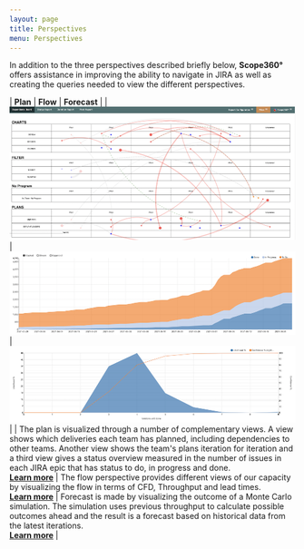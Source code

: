 ```yaml
---
layout: page
title: Perspectives
menu: Perspectives
---
```

In addition to the three perspectives described briefly below, **Scope360°** offers assistance in improving the ability to navigate in JIRA as well as creating the queries needed to view the different perspectives.

| **Plan** | **Flow** | **Forecast** |
| ![medium](assets/images/perspectives/plan.png) |![medium](assets/images/perspectives/flow.png) | ![medium](assets/images/perspectives/forecast.png)  |
| The plan is visualized through a number of complementary views. A view shows which deliveries each team has planned, including dependencies to other teams. Another view shows the team's plans iteration for iteration and a third view gives a status overview measured in the number of issues in each JIRA epic that has status to do, in progress and done. <br> **[Learn more](perspectives/plan.html)** | The flow perspective provides different views of our capacity by visualizing the flow in terms of CFD, Throughput and lead times. <br> **[Learn more](perspectives/flow.html)** | Forecast is made by visualizing the outcome of a Monte Carlo simulation. The simulation uses previous throughput to calculate possible outcomes ahead and the result is a forecast based on historical data from the latest iterations. <br> **[Learn more](perspectives/forecast.html)** |
